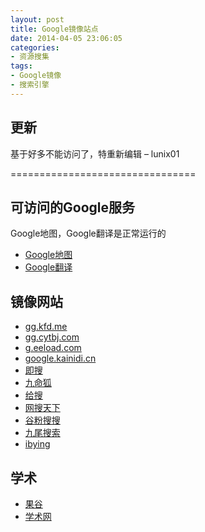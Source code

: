 ```yaml
---
layout: post
title: Google镜像站点
date: 2014-04-05 23:06:05
categories: 
- 资源搜集
tags: 
- Google镜像
- 搜索引擎
---
```


## 更新

基于好多不能访问了，特重新编辑 – lunix01

================================

## 可访问的Google服务
  Google地图，Google翻译是正常运行的

 - [Google地图](http://www.google.cn/maps/)
 - [Google翻译](http://translate.google.cn/)

## 镜像网站

- [gg.kfd.me](https://gg.kfd.me/)
- [gg.cytbj.com](http://gg.cytbj.com/)
- [g.eeload.com](https://g.eeload.com/)
- [google.kainidi.cn](http://google.kainidi.cn/)
- [即搜](https://find.8090st.com/)
- [九命狐](http://www.jiuminghu.com/)
- [给搜](http://www.geiso.cn/)
- [网搜天下](http://www.258369.cn/)
- [谷粉搜搜](http://www.gfsousou.cn/)
- [九尾搜索](http://jiuweisoso.wallpai.com/)
- [ibying](http://www.ibying.com/)

## 学术

- [果谷](http://guog.org/)
- [学术网](http://www.scholarnet.cn/)